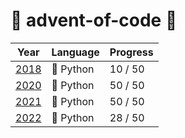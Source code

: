 # 🎄 advent-of-code 🎄

| Year | Language | Progress |
|------|----------|----------|
| [2018](2018/) | 🐍 Python |  10 / 50 |
| [2020](2020/) | 🐍 Python |  50 / 50 |
| [2021](2021/) | 🐍 Python |  50 / 50 |
| [2022](2022/) | 🐍 Python |  28 / 50 |